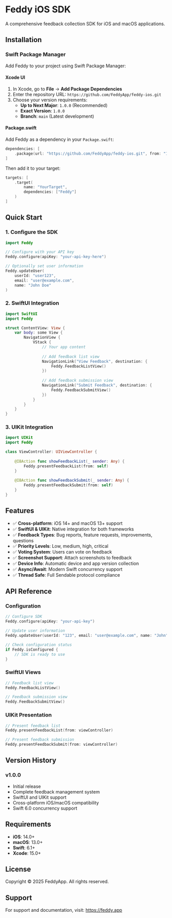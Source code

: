 # Feddy iOS SDK

A comprehensive feedback collection SDK for iOS and macOS applications.

## Installation

### Swift Package Manager

Add Feddy to your project using Swift Package Manager:

#### Xcode UI
1. In Xcode, go to **File** → **Add Package Dependencies**
2. Enter the repository URL: `https://github.com/FeddyApp/feddy-ios.git`
3. Choose your version requirements:
   - **Up to Next Major**: `1.0.0` (Recommended)
   - **Exact Version**: `1.0.0`
   - **Branch**: `main` (Latest development)

#### Package.swift
Add Feddy as a dependency in your `Package.swift`:

```swift
dependencies: [
    .package(url: "https://github.com/FeddyApp/feddy-ios.git", from: "1.0.0")
]
```

Then add it to your target:

```swift
targets: [
    .target(
        name: "YourTarget",
        dependencies: ["Feddy"]
    )
]
```

## Quick Start

### 1. Configure the SDK

```swift
import Feddy

// Configure with your API key
Feddy.configure(apiKey: "your-api-key-here")

// Optionally set user information
Feddy.updateUser(
    userId: "user123",
    email: "user@example.com", 
    name: "John Doe"
)
```

### 2. SwiftUI Integration

```swift
import SwiftUI
import Feddy

struct ContentView: View {
    var body: some View {
        NavigationView {
            VStack {
                // Your app content
                
                // Add feedback list view
                NavigationLink("View Feedback", destination: {
                    Feddy.FeedbackListView()
                })
                
                // Add feedback submission view
                NavigationLink("Submit Feedback", destination: {
                    Feddy.FeedbackSubmitView()
                })
            }
        }
    }
}
```

### 3. UIKit Integration

```swift
import UIKit
import Feddy

class ViewController: UIViewController {
    
    @IBAction func showFeedbackList(_ sender: Any) {
        Feddy.presentFeedbackList(from: self)
    }
    
    @IBAction func showFeedbackSubmit(_ sender: Any) {
        Feddy.presentFeedbackSubmit(from: self)
    }
}
```

## Features

- ✅ **Cross-platform**: iOS 14+ and macOS 13+ support
- ✅ **SwiftUI & UIKit**: Native integration for both frameworks
- ✅ **Feedback Types**: Bug reports, feature requests, improvements, questions
- ✅ **Priority Levels**: Low, medium, high, critical
- ✅ **Voting System**: Users can vote on feedback
- ✅ **Screenshot Support**: Attach screenshots to feedback
- ✅ **Device Info**: Automatic device and app version collection
- ✅ **Async/Await**: Modern Swift concurrency support
- ✅ **Thread Safe**: Full Sendable protocol compliance

## API Reference

### Configuration

```swift
// Configure SDK
Feddy.configure(apiKey: "your-api-key")

// Update user information
Feddy.updateUser(userId: "123", email: "user@example.com", name: "John")

// Check configuration status
if Feddy.isConfigured {
    // SDK is ready to use
}
```

### SwiftUI Views

```swift
// Feedback list view
Feddy.FeedbackListView()

// Feedback submission view  
Feddy.FeedbackSubmitView()
```

### UIKit Presentation

```swift
// Present feedback list
Feddy.presentFeedbackList(from: viewController)

// Present feedback submission
Feddy.presentFeedbackSubmit(from: viewController)
```

## Version History

### v1.0.0
- Initial release
- Complete feedback management system
- SwiftUI and UIKit support
- Cross-platform iOS/macOS compatibility
- Swift 6.0 concurrency support

## Requirements

- **iOS**: 14.0+
- **macOS**: 13.0+
- **Swift**: 6.1+
- **Xcode**: 15.0+

## License

Copyright © 2025 FeddyApp. All rights reserved.

## Support

For support and documentation, visit: https://feddy.app